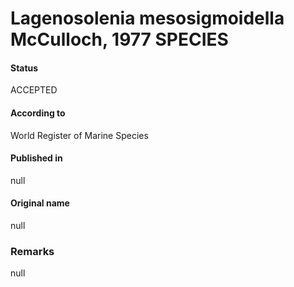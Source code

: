 Lagenosolenia mesosigmoidella McCulloch, 1977 SPECIES
=======

#### Status
ACCEPTED

#### According to
World Register of Marine Species

#### Published in
null

#### Original name
null

### Remarks
null